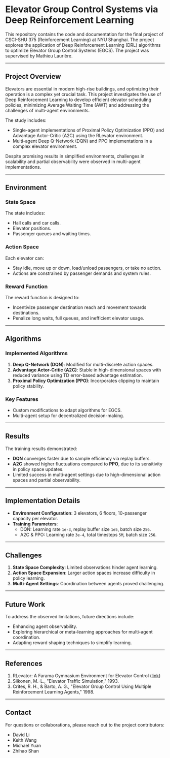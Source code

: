 # Elevator Group Control Systems via Deep Reinforcement Learning

This repository contains the code and documentation for the final project of CSCI-SHU 375 (Reinforcement Learning) at NYU Shanghai. The project explores the application of Deep Reinforcement Learning (DRL) algorithms to optimize Elevator Group Control Systems (EGCS). The project was supervised by Mathieu Laurière.

---

## Project Overview

Elevators are essential in modern high-rise buildings, and optimizing their operation is a complex yet crucial task. This project investigates the use of Deep Reinforcement Learning to develop efficient elevator scheduling policies, minimizing Average Waiting Time (AWT) and addressing the challenges of multi-agent environments.

The study includes:
- Single-agent implementations of Proximal Policy Optimization (PPO) and Advantage Actor-Critic (A2C) using the RLevator environment.
- Multi-agent Deep Q-Network (DQN) and PPO implementations in a complex elevator environment.

Despite promising results in simplified environments, challenges in scalability and partial observability were observed in multi-agent implementations.

---

## Environment

### State Space
The state includes:
- Hall calls and car calls.
- Elevator positions.
- Passenger queues and waiting times.

### Action Space
Each elevator can:
- Stay idle, move up or down, load/unload passengers, or take no action.
- Actions are constrained by passenger demands and system rules.

### Reward Function
The reward function is designed to:
- Incentivize passenger destination reach and movement towards destinations.
- Penalize long waits, full queues, and inefficient elevator usage.

---

## Algorithms

### Implemented Algorithms
1. **Deep Q-Network (DQN)**: Modified for multi-discrete action spaces.
2. **Advantage Actor-Critic (A2C)**: Stable in high-dimensional spaces with reduced variance using TD error-based advantage estimation.
3. **Proximal Policy Optimization (PPO)**: Incorporates clipping to maintain policy stability.

### Key Features
- Custom modifications to adapt algorithms for EGCS.
- Multi-agent setup for decentralized decision-making.

---

## Results

The training results demonstrated:
- **DQN** converges faster due to sample efficiency via replay buffers.
- **A2C** showed higher fluctuations compared to **PPO**, due to its sensitivity in policy space updates.
- Limited success in multi-agent settings due to high-dimensional action spaces and partial observability.

---

## Implementation Details

- **Environment Configuration**: 3 elevators, 6 floors, 10-passenger capacity per elevator.
- **Training Parameters**:
  - DQN: Learning rate `1e-3`, replay buffer size `1e5`, batch size `256`.
  - A2C & PPO: Learning rate `3e-4`, total timesteps `5M`, batch size `256`.

---

## Challenges

1. **State Space Complexity**: Limited observations hinder agent learning.
2. **Action Space Expansion**: Larger action spaces increase difficulty in policy learning.
3. **Multi-Agent Settings**: Coordination between agents proved challenging.

---

## Future Work

To address the observed limitations, future directions include:
- Enhancing agent observability.
- Exploring hierarchical or meta-learning approaches for multi-agent coordination.
- Adapting reward shaping techniques to simplify learning.

---

## References

1. RLevator: A Farama Gymnasium Environment for Elevator Control ([link](https://mwburke.github.io/RLevator))
2. Siikonen, M.-L., "Elevator Traffic Simulation," 1993.
3. Crites, R. H., & Barto, A. G., "Elevator Group Control Using Multiple Reinforcement Learning Agents," 1998.

---

## Contact

For questions or collaborations, please reach out to the project contributors:

- David Li
- Keith Wang
- Michael Yuan
- Zhihao Shan

